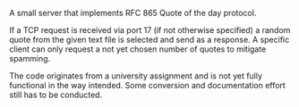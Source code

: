 A small server that implements RFC 865 Quote of the day protocol.

If a TCP request is received via port 17 (if not otherwise specified) a random quote from the 
given text file is selected and send as a response. 
A specific client can only request a not yet chosen number of quotes to mitigate spamming.

The code originates from a university assignment and is not yet fully functional in the way intended.
Some conversion and documentation effort still has to be conducted.
